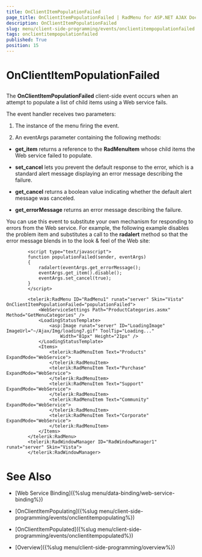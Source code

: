 ```yaml
---
title: OnClientItemPopulationFailed
page_title: OnClientItemPopulationFailed | RadMenu for ASP.NET AJAX Documentation
description: OnClientItemPopulationFailed
slug: menu/client-side-programming/events/onclientitempopulationfailed
tags: onclientitempopulationfailed
published: True
position: 15
---
```


# OnClientItemPopulationFailed



## 

The **OnClientItemPopulationFailed** client-side event occurs when an attempt to populate a list of child items using a Web service fails.

The event handler receives two parameters:

1. The instance of the menu firing the event.

1. An eventArgs parameter containing the following methods:

* **get_item** returns a reference to the **RadMenuItem** whose child items the Web service failed to populate.

* **set_cancel** lets you prevent the default response to the error, which is a standard alert message displaying an error message describing the failure.

* **get_cancel** returns a boolean value indicating whether the default alert message was canceled.

* **get_errorMessage** returns an error message describing the failure.

You can use this event to substitute your own mechanism for responding to errors from the Web service. For example, the following example disables the problem item and substitutes a call to the **radalert** method so that the error message blends in to the look & feel of the Web site:

````ASPNET
	    <script type="text/javascript">     
	    function populationFailed(sender, eventArgs)  
	    {     
	        radalert(eventArgs.get_errorMessage();    
	        eventArgs.get_item().disable();     
	        eventArgs.set_cancel(true);  
	    }
	    </script>
	
	    <telerik:RadMenu ID="RadMenu1" runat="server" Skin="Vista" OnClientItemPopulationFailed="populationFailed">
	        <WebServiceSettings Path="ProductCategories.asmx" Method="GetMenuCategories" />
	        <LoadingStatusTemplate>
	            <asp:Image runat="server" ID="LoadingImage" ImageUrl="~/Ajax/Img/loading7.gif" ToolTip="Loading..."
	                Width="81px" Height="21px" />
	        </LoadingStatusTemplate>
	        <Items>
	            <telerik:RadMenuItem Text="Products" ExpandMode="WebService">
	            </telerik:RadMenuItem>
	            <telerik:RadMenuItem Text="Purchase" ExpandMode="WebService">
	            </telerik:RadMenuItem>
	            <telerik:RadMenuItem Text="Support" ExpandMode="WebService">
	            </telerik:RadMenuItem>
	            <telerik:RadMenuItem Text="Community" ExpandMode="WebService">
	            </telerik:RadMenuItem>
	            <telerik:RadMenuItem Text="Corporate" ExpandMode="WebService">
	            </telerik:RadMenuItem>
	        </Items>
	    </telerik:RadMenu>
	    <telerik:RadWindowManager ID="RadWindowManager1" runat="server" Skin="Vista">
	    </telerik:RadWindowManager>
````





# See Also

 * [Web Service Binding]({%slug menu/data-binding/web-service-binding%})

 * [OnClientItemPopulating]({%slug menu/client-side-programming/events/onclientitempopulating%})

 * [OnClientItemPopulated]({%slug menu/client-side-programming/events/onclientitempopulated%})

 * [Overview]({%slug menu/client-side-programming/overview%})
